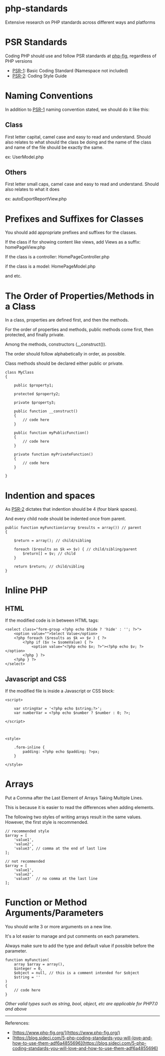 # php-standards
Extensive research on PHP standards across different ways and platforms


# PSR Standards

Coding PHP should use and follow PSR standards at [php-fig](https://www.php-fig.org), regardless of PHP versions

-   [PSR-1](https://www.php-fig.org/psr/psr-1/): Basic Coding Standard (Namespace not included)
-   [PSR-2](https://www.php-fig.org/psr/psr-2/): Coding Style Guide

  

# Naming Conventions

In addition to [PSR-1](https://www.php-fig.org/psr/psr-1/) naming convention stated, we should do it like this:

## Class

First letter capital, camel case and easy to read and understand. Should also relates to what should the class be doing and the name of the class and name of the file should be exactly the same.

ex: UserModel.php

## Others

First letter small caps, camel case and easy to read and understand. Should also relates to what it does

ex: autoExportReportView.php

  

# Prefixes and Suffixes for Classes

You should add appropriate prefixes and suffixes for the classes.

If the class if for showing content like views, add Views as a suffix: homePageView.php

If the class is a controller: HomePageController.php

if the class is a model: HomePageModel.php

and etc.

  

# The Order of Properties/Methods in a Class

In a class, properties are defined first, and then the methods.

For the order of properties and methods, public methods come first, then protected, and finally private.

Among the methods, constructors (__construct()).

The order should follow alphabetically in order, as possible.

Class methods should be declared either public or private.


    class MyClass
    {
    
        public $property1;
    
        protected $property2;
    
        private $property3;
    
        public function __construct()
        {
            // code here
        }
    
        public function myPublicFunction()
        {
            // code here
        }
    
        private function myPrivateFunction()
        {
            // code here
        }
    
    }

  

# Indention and spaces

As [PSR-2](https://www.php-fig.org/psr/psr-2/) dictates that indention should be 4 (four blank spaces).

And every child node should be indented once from parent.

    public function myFunction(array $results = array()) // parent
    {
    
    	$return = array(); // child/sibling
    
    	foreach ($results as $k => $v) { // child/sibling/parent
    		$return[] = $v; // child
    	}
    
    	return $return; // child/sibling
    }

  

# Inline PHP

## HTML

If the modified code is in between HTML tags:

    <select class="form-group <?php echo $hide ? 'hide' : ''; ?>">
    	<option value="">Select Value</option>
    	<?php foreach ($results as $k => $v ) { ?>
    		<?php if ($v != $someValue) { ?>
    			<option value="<?php echo $v; ?>"><?php echo $v; ?></option>
    		<?php } ?>
    	<?php } ?>
    </select>


## Javascript and CSS

If the modified file is inside a Javascript or CSS block:

    <script>
    	
    	var stringVar = '<?php echo $string;?>';
    	var numberVar = <?php echo $number ? $number : 0; ?>;
    
    </script>
    
      
    
    <style>
    
    	.form-inline {
    		padding: <?php echo $padding; ?>px;
    	}
    
    </style>

  

# Arrays

Put a Comma after the Last Element of Arrays Taking Multiple Lines.

This is because it is easier to read the differences when adding elements.

The following two styles of writing arrays result in the same values. However, the first style is recommended.

    // recommended style
    $array = [
        'value1',
        'value2',
        'value3', // comma at the end of last line
    ];
    
    // not recommended
    $array = [
        'value1',
        'value2',
        'value3'  // no comma at the last line
    ];

  

# Function or Method Arguments/Parameters

You should write 3 or more arguments on a new line.

It's a lot easier to manage and put comments on each parameters.

Always make sure to add the type and default value if possible before the parameter.

    function myFunction(
    	array $array = array(),
    	$integer = 0,
    	$object = null, // this is a comment intended for $object
    	$string = ''
    ) 
    {
    	// code here
    }

_Other valid types such as string, bool, object, etc are applicable for PHP7.0 and above_

  

  
----------

References:

-   [https://www.php-fig.org/](https://www.php-fig.org/)
-   [https://blog.sideci.com/5-php-coding-standards-you-will-love-and-how-to-use-them-adf6a4855696](https://blog.sideci.com/5-php-coding-standards-you-will-love-and-how-to-use-them-adf6a4855696)
